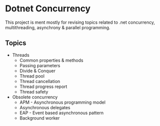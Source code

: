# Dotnet Concurrency
This project is ment mostly for revising topics related to .net concurrency, multithreading, asynchrony & parallel programming.
## Topics
* Threads
  * Common properties & methods
  * Passing parameters
  * Divide & Conquer
  * Thread pool
  * Thread cancellation
  * Thread progress report
  * Thread safety
* Obsolete concurrency
  * APM - Asynchronous programming model
  * Asynchronous delegates
  * EAP - Event based asynchronous pattern
  * Background worker